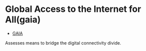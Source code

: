 # Global Access to the Internet for All(gaia)

* [GAIA](https://datatracker.ietf.org/group/gaia/about/)

Assesses means to bridge the digital connectivity divide.